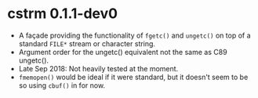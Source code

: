 # cstrm 0.1.1-dev0

*   A façade providing the functionality of `fgetc()` and `ungetc()` on top of a
    standard `FILE*` stream or character string.
*   Argument order for the ungetc() equivalent not the same as C89 ungetc().
*   Late Sep 2018: Not heavily tested at the moment.
*   `fmemopen()` would be ideal if it were standard, but it doesn't seem to be
    so using `cbuf()` in for now.
